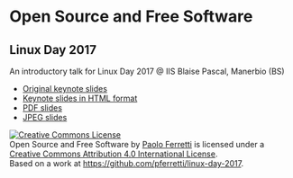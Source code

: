 # Open Source and Free Software
## Linux Day 2017

An introductory talk for Linux Day 2017 @ IIS Blaise Pascal, Manerbio (BS)

- [Original keynote slides](https://github.com/pferretti/linux-day-2017/raw/master/linux-day-2017.key)
- [Keynote slides in HTML format](https://pferretti.github.io/linux-day-2017/linux-day-2017)
- [PDF slides](https://github.com/pferretti/linux-day-2017/raw/master/linux-day-2017.pdf)
- [JPEG slides](https://github.com/pferretti/linux-day-2017/tree/master/linux-day-2017-imgs)


<a rel="license" href="http://creativecommons.org/licenses/by/4.0/"><img alt="Creative Commons License" style="border-width:0" src="https://i.creativecommons.org/l/by/4.0/88x31.png" /></a><br /><span xmlns:dct="http://purl.org/dc/terms/" property="dct:title">Open Source and Free Software</span> by <a xmlns:cc="http://creativecommons.org/ns#" href="https://github.com/pferretti/linux-day-2017" property="cc:attributionName" rel="cc:attributionURL">Paolo Ferretti</a> is licensed under a <a rel="license" href="http://creativecommons.org/licenses/by/4.0/">Creative Commons Attribution 4.0 International License</a>.<br />Based on a work at <a xmlns:dct="http://purl.org/dc/terms/" href="https://github.com/pferretti/linux-day-2017" rel="dct:source">https://github.com/pferretti/linux-day-2017</a>.
